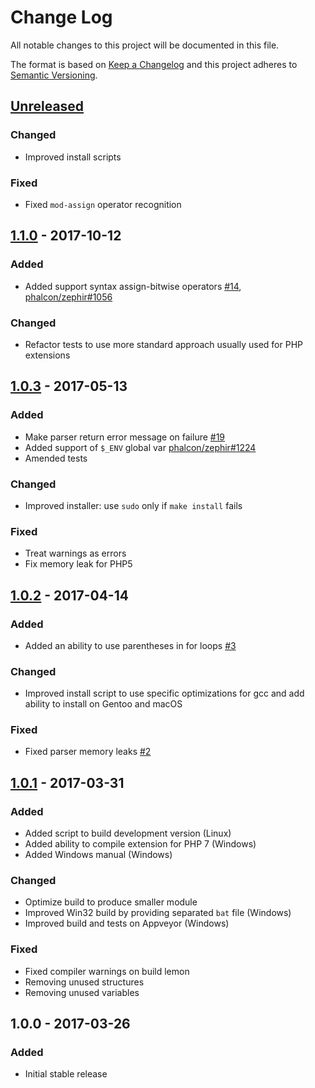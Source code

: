 # Change Log
All notable changes to this project will be documented in this file.

The format is based on [Keep a Changelog](http://keepachangelog.com/)
and this project adheres to [Semantic Versioning](http://semver.org/).

## [Unreleased]
### Changed

- Improved install scripts

### Fixed
- Fixed `mod-assign` operator recognition

## [1.1.0] - 2017-10-12
### Added
- Added support syntax assign-bitwise operators [#14](https://github.com/phalcon/php-zephir-parser/issues/14),
[phalcon/zephir#1056](https://github.com/phalcon/zephir/issues/1056)

### Changed
- Refactor tests to use more standard approach usually used for PHP extensions

## [1.0.3] - 2017-05-13
### Added
- Make parser return error message on failure [#19](https://github.com/phalcon/php-zephir-parser/issues/19)
- Added support of `$_ENV` global var [phalcon/zephir#1224](https://github.com/phalcon/zephir/issues/1224)
- Amended tests

### Changed
- Improved installer: use `sudo` only if `make install` fails

### Fixed
- Treat warnings as errors
- Fix memory leak for PHP5

## [1.0.2] - 2017-04-14
### Added
- Added an ability to use parentheses in for loops [#3](https://github.com/phalcon/php-zephir-parser/issues/3)

### Changed
- Improved install script to use specific optimizations for gcc and add ability to install on Gentoo and macOS

### Fixed
- Fixed parser memory leaks [#2](https://github.com/phalcon/php-zephir-parser/issues/2)

## [1.0.1] - 2017-03-31
### Added
- Added script to build development version (Linux)
- Added ability to compile extension for PHP 7 (Windows)
- Added Windows manual (Windows)

### Changed
- Optimize build to produce smaller module
- Improved Win32 build by providing separated `bat` file  (Windows)
- Improved build and tests on Appveyor  (Windows)

### Fixed
- Fixed compiler warnings on build lemon
- Removing unused structures
- Removing unused variables

## 1.0.0 - 2017-03-26
### Added
 - Initial stable release

[Unreleased]: https://github.com/phalcon/php-zephir-parser/compare/v1.1.0...HEAD
[1.1.0]: https://github.com/phalcon/php-zephir-parser/compare/v1.0.3...v1.1.0
[1.0.3]: https://github.com/phalcon/php-zephir-parser/compare/v1.0.2...v1.0.3
[1.0.2]: https://github.com/phalcon/php-zephir-parser/compare/v1.0.1...v1.0.2
[1.0.1]: https://github.com/phalcon/php-zephir-parser/compare/v1.0.0...v1.0.1
